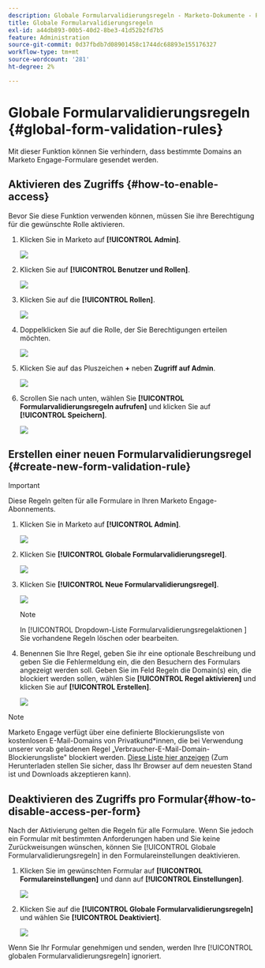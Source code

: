 ```yaml
---
description: Globale Formularvalidierungsregeln - Marketo-Dokumente - Produktdokumentation
title: Globale Formularvalidierungsregeln
exl-id: a44db893-00b5-40d2-8be3-41d52b2fd7b5
feature: Administration
source-git-commit: 0d37fbdb7d08901458c1744dc68893e155176327
workflow-type: tm+mt
source-wordcount: '281'
ht-degree: 2%

---
```


# Globale Formularvalidierungsregeln {#global-form-validation-rules}

Mit dieser Funktion können Sie verhindern, dass bestimmte Domains an Marketo Engage-Formulare gesendet werden.

## Aktivieren des Zugriffs {#how-to-enable-access}

Bevor Sie diese Funktion verwenden können, müssen Sie ihre Berechtigung für die gewünschte Rolle aktivieren.

1. Klicken Sie in Marketo auf **[!UICONTROL Admin]**.

   ![](assets/global-form-validation-rules-1.png)

1. Klicken Sie auf **[!UICONTROL Benutzer und Rollen]**.

   ![](assets/global-form-validation-rules-2.png)

1. Klicken Sie auf die **[!UICONTROL Rollen]**.

   ![](assets/global-form-validation-rules-3.png)

1. Doppelklicken Sie auf die Rolle, der Sie Berechtigungen erteilen möchten.

   ![](assets/global-form-validation-rules-4.png)

1. Klicken Sie auf das Pluszeichen **+** neben **Zugriff auf Admin**.

   ![](assets/global-form-validation-rules-5.png)

1. Scrollen Sie nach unten, wählen Sie **[!UICONTROL Formularvalidierungsregeln aufrufen]** und klicken Sie auf **[!UICONTROL Speichern]**.

   ![](assets/global-form-validation-rules-6.png)

## Erstellen einer neuen Formularvalidierungsregel {#create-new-form-validation-rule}

>[!IMPORTANT]
>
>Diese Regeln gelten für alle Formulare in Ihren Marketo Engage-Abonnements.

1. Klicken Sie in Marketo auf **[!UICONTROL Admin]**.

   ![](assets/global-form-validation-rules-7.png)

1. Klicken Sie **[!UICONTROL Globale Formularvalidierungsregel]**.

   ![](assets/global-form-validation-rules-8.png)

1. Klicken Sie **[!UICONTROL Neue Formularvalidierungsregel]**.

   ![](assets/global-form-validation-rules-9.png)

   >[!NOTE]
   >
   >In [!UICONTROL  Dropdown-Liste Formularvalidierungsregelaktionen ] Sie vorhandene Regeln löschen oder bearbeiten.

1. Benennen Sie Ihre Regel, geben Sie ihr eine optionale Beschreibung und geben Sie die Fehlermeldung ein, die den Besuchern des Formulars angezeigt werden soll. Geben Sie im Feld Regeln die Domain(s) ein, die blockiert werden sollen, wählen Sie **[!UICONTROL Regel aktivieren]** und klicken Sie auf **[!UICONTROL Erstellen]**.

   ![](assets/global-form-validation-rules-10.png)

>[!NOTE]
>
>Marketo Engage verfügt über eine definierte Blockierungsliste von kostenlosen E-Mail-Domains von Privatkund*innen, die bei Verwendung unserer vorab geladenen Regel „Verbraucher-E-Mail-Domain-Blockierungsliste&quot; blockiert werden. [Diese Liste hier anzeigen](/help/marketo/product-docs/administration/settings/assets/freemaildomains.csv) (Zum Herunterladen stellen Sie sicher, dass Ihr Browser auf dem neuesten Stand ist und Downloads akzeptieren kann).

## Deaktivieren des Zugriffs pro Formular{#how-to-disable-access-per-form}

Nach der Aktivierung gelten die Regeln für alle Formulare. Wenn Sie jedoch ein Formular mit bestimmten Anforderungen haben und Sie keine Zurückweisungen wünschen, können Sie [!UICONTROL Globale Formularvalidierungsregeln] in den Formulareinstellungen deaktivieren.

1. Klicken Sie im gewünschten Formular auf **[!UICONTROL Formulareinstellungen]** und dann auf **[!UICONTROL Einstellungen]**.

   ![](assets/global-form-validation-rules-11.png)

1. Klicken Sie auf die **[!UICONTROL Globale Formularvalidierungsregeln]** und wählen Sie **[!UICONTROL Deaktiviert]**.

   ![](assets/global-form-validation-rules-12.png)

Wenn Sie Ihr Formular genehmigen und senden, werden Ihre [!UICONTROL globalen Formularvalidierungsregeln] ignoriert.
